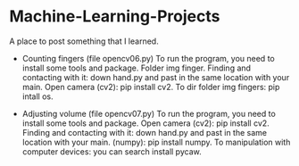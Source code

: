 # Machine-Learning-Projects
A place to post something that I learned.

* Counting fingers (file opencv06.py)
  To run the program, you need to install some tools and package.
    Folder img finger.
    Finding and contacting with it: down hand.py and past in the same location with your main.
    Open camera (cv2): pip install cv2.
    To dir folder img fingers: pip intall os.

* Adjusting volume (file opencv07.py)
  To run the program, you need to install some tools and package.
    Open camera (cv2): pip install cv2.
    Finding and contacting with it: down hand.py and past in the same location with your main.
    (numpy): pip install numpy.
    To manipulation with computer devices: you can search install pycaw.
